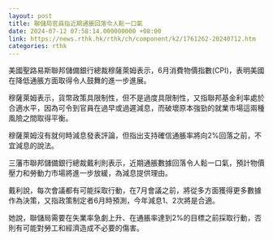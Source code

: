 ```yaml
---
layout: post
title: 聯儲局官員指近期通脹回落令人鬆一口氣
date: 2024-07-12 07:58:14.000000000 +08:00
link: https://news.rthk.hk/rthk/ch/component/k2/1761262-20240712.htm
categories: rthk
---
```


美國聖路易斯聯邦儲備銀行總裁穆薩萊姆表示，6月消費物價指數(CPI)，表明美國在降低通脹方面取得令人鼓舞的進一步進展。

穆薩萊姆表示，貨幣政策具限制性，但不是過度具限制性，又指聯邦基金利率處於合適水平，因為可令到官員在過早或過遲減息，而破壞原本強勁的就業市場這兩種風險之間取得平衡。 

穆薩萊姆沒有就何時減息發表評論，但指出支持確信通脹率將向2%回落之前，不宜減息的說法。

三藩市聯邦儲備銀行總裁戴利則表示，近期通脹數據回落令人鬆一口氣，預計物價壓力和勞動力市場將進一步放緩，為減息提供理由。

戴利說，每次會議都有可能採取行動，在7月會議之前，將從多方面獲得更多數據作為決策，又指政策制定者6月時預測，今年減息1、2次將是合適。

她說，聯儲局需要在失業率急劇上升、在通脹率達到2%的目標之前採取行動，否則有可能對勞工和經濟造成不必要的傷害。
